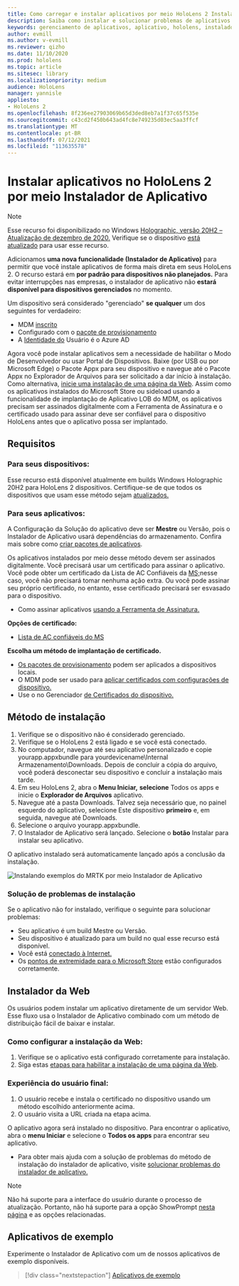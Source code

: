 ```yaml
---
title: Como carregar e instalar aplicativos por meio HoloLens 2 Instalador de Aplicativo
description: Saiba como instalar e solucionar problemas de aplicativos com o instalador de aplicativo e o side load e instalar aplicativos por meio da interface do usuário.
keywords: gerenciamento de aplicativos, aplicativo, hololens, instalador de aplicativo
author: evmill
ms.author: v-evmill
ms.reviewer: qizho
ms.date: 11/10/2020
ms.prod: hololens
ms.topic: article
ms.sitesec: library
ms.localizationpriority: medium
audience: HoloLens
manager: yannisle
appliesto:
- HoloLens 2
ms.openlocfilehash: 8f236ee27903069b65d3ded8eb7a1f37c65f535e
ms.sourcegitcommit: c43cd2f450b643ad4fc8e749235d03ec5aa3ffcf
ms.translationtype: MT
ms.contentlocale: pt-BR
ms.lasthandoff: 07/12/2021
ms.locfileid: "113635578"
---
```

# <a name="install-apps-on-hololens-2-via-app-installer"></a>Instalar aplicativos no HoloLens 2 por meio Instalador de Aplicativo

> [!NOTE]
> Esse recurso foi disponibilizado no Windows [Holographic, versão 20H2 – Atualização de dezembro de 2020.](hololens-release-notes.md) Verifique se o dispositivo [está atualizado](hololens-update-hololens.md) para usar esse recurso.

Adicionamos **uma nova funcionalidade (Instalador de Aplicativo)** para permitir que você instale aplicativos de forma mais direta em seus HoloLens 2. O recurso estará em **por padrão para dispositivos não planejados.** Para evitar interrupções nas empresas, o instalador de aplicativo não **estará disponível para dispositivos gerenciados** no momento.  

Um dispositivo será considerado "gerenciado" **se qualquer** um dos seguintes for verdadeiro:

- MDM [inscrito](hololens-enroll-mdm.md)
- Configurado com o [pacote de provisionamento](hololens-provisioning.md)
- A [Identidade do](hololens-identity.md) Usuário é o Azure AD

Agora você pode instalar aplicativos sem a necessidade de habilitar o Modo de Desenvolvedor ou usar Portal de Dispositivos.  Baixe (por USB ou por Microsoft Edge) o Pacote Appx para seu dispositivo e navegue até o Pacote Appx no Explorador de Arquivos para ser solicitado a dar início à instalação.  Como alternativa, [inicie uma instalação de uma página da Web](/windows/msix/app-installer/installing-windows10-apps-web). Assim como os aplicativos instalados do Microsoft Store ou sideload usando a funcionalidade de implantação de Aplicativo [](/windows/win32/appxpkg/how-to-sign-a-package-using-signtool) LOB do [](/windows/win32/appxpkg/how-to-sign-a-package-using-signtool#security-considerations) MDM, os aplicativos precisam ser assinados digitalmente com a Ferramenta de Assinatura e o certificado usado para assinar deve ser confiável para o dispositivo HoloLens antes que o aplicativo possa ser implantado.

## <a name="requirements"></a>Requisitos

### <a name="for-your-devices"></a>Para seus dispositivos:

Esse recurso está disponível atualmente em builds Windows Holographic 20H2 para HoloLens 2 dispositivos. Certifique-se de que todos os dispositivos que usam esse método sejam [atualizados.](hololens-update-hololens.md)

### <a name="for-your-apps"></a>Para seus aplicativos:

A Configuração da Solução do  aplicativo deve ser **Mestre** ou Versão, pois o Instalador de Aplicativo usará dependências do armazenamento. Confira mais sobre como [criar pacotes de aplicativos](/windows/msix/app-installer/create-appinstallerfile-vs).

Os aplicativos instalados por meio desse método devem ser assinados digitalmente. Você precisará usar um certificado para assinar o aplicativo. Você pode obter um certificado da Lista de AC Confiáveis da [MS;](https://ccadb-public.secure.force.com/microsoft/IncludedCACertificateReportForMSFT)nesse caso, você não precisará tomar nenhuma ação extra. Ou você pode assinar seu próprio certificado, no entanto, esse certificado precisará ser esvasado para o dispositivo.

- Como assinar aplicativos [usando a Ferramenta de Assinatura.](/windows/win32/appxpkg/how-to-sign-a-package-using-signtool)

**Opções de certificado:**

- [Lista de AC confiáveis do MS](https://ccadb-public.secure.force.com/microsoft/IncludedCACertificateReportForMSFT)

**Escolha um método de implantação de certificado.**

- [Os pacotes de provisionamento](hololens-provisioning.md) podem ser aplicados a dispositivos locais.
- O MDM pode ser usado para [aplicar certificados com configurações de dispositivo.](/mem/intune/protect/certificates-configure)
- Use o no Gerenciador [de Certificados do dispositivo.](certificate-manager.md)

## <a name="installation-method"></a>Método de instalação

1. Verifique se o dispositivo não é considerado gerenciado.
1. Verifique se o HoloLens 2 está ligado e se você está conectado.
1. No computador, navegue até seu aplicativo personalizado e copie yourapp.appxbundle para yourdevicename\Internal Armazenamento\Downloads.
    Depois de concluir a cópia do arquivo, você poderá desconectar seu dispositivo e concluir a instalação mais tarde.
1. Em seu HoloLens 2, abra o **Menu Iniciar,** **selecione** Todos os apps e inicie o **Explorador de Arquivos** aplicativo.
1. Navegue até a pasta Downloads. Talvez seja necessário que, no painel esquerdo do aplicativo, selecione Este dispositivo **primeiro** e, em seguida, navegue até Downloads.
1. Selecione o arquivo yourapp.appxbundle.
1. O Instalador de Aplicativo será lançado. Selecione o **botão** Instalar para instalar seu aplicativo.

O aplicativo instalado será automaticamente lançado após a conclusão da instalação.

![Instalando exemplos do MRTK por meio Instalador de Aplicativo](images/hololens-app-installer-picture.jpg)

### <a name="troubleshooting-installs"></a>Solução de problemas de instalação

Se o aplicativo não for instalado, verifique o seguinte para solucionar problemas:

- Seu aplicativo é um build Mestre ou Versão.
- Seu dispositivo é atualizado para um build no qual esse recurso está disponível.
- Você está [conectado à Internet.](hololens-network.md)
- Os [pontos de extremidade para o Microsoft Store](hololens-offline.md) estão configurados corretamente.  

## <a name="web-installer"></a>Instalador da Web

Os usuários podem instalar um aplicativo diretamente de um servidor Web. Esse fluxo usa o Instalador de Aplicativo combinado com um método de distribuição fácil de baixar e instalar.

### <a name="how-to-set-up-web-install"></a>Como configurar a instalação da Web:

1. Verifique se o aplicativo está configurado corretamente para instalação.
1. Siga estas [etapas para habilitar a instalação de uma página da Web](/windows/msix/app-installer/installing-windows10-apps-web#how-to-enable-this-on-a-webpage).

### <a name="end-user-experience"></a>Experiência do usuário final:

1. O usuário recebe e instala o certificado no dispositivo usando um método escolhido anteriormente acima.
1. O usuário visita a URL criada na etapa acima.

O aplicativo agora será instalado no dispositivo. Para encontrar o aplicativo, abra o **menu Iniciar** e selecione o **Todos os apps** para encontrar seu aplicativo.

- Para obter mais ajuda com a solução de problemas do método de instalação do instalador de aplicativo, visite [solucionar problemas do instalador de aplicativo.](/windows/msix/app-installer/troubleshoot-appinstaller-issues)

> [!NOTE]
> Não há suporte para a interface do usuário durante o processo de atualização. Portanto, não há suporte para a opção ShowPrompt [nesta página](/windows/msix/app-installer/update-settings) e as opções relacionadas.

## <a name="sample-apps"></a>Aplicativos de exemplo

Experimente o Instalador de Aplicativo com um de nossos aplicativos de exemplo disponíveis. 
> [!div class="nextstepaction"]
> [Aplicativos de exemplo](/windows/mixed-reality/develop/features-and-samples)
